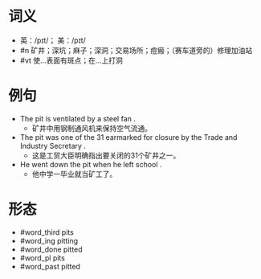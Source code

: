 # 词义
- 英：/pɪt/； 美：/pɪt/
- #n 矿井；深坑；麻子；深洞；交易场所；痘瘢；（赛车道旁的）修理加油站
- #vt 使…表面有斑点；在…上打洞
# 例句
- The pit is ventilated by a steel fan .
	- 矿井中用钢制通风机来保持空气流通。
- The pit was one of the 31 earmarked for closure by the Trade and Industry Secretary .
	- 这是工贸大臣明确指出要关闭的31个矿井之一。
- He went down the pit when he left school .
	- 他中学一毕业就当矿工了。
# 形态
- #word_third pits
- #word_ing pitting
- #word_done pitted
- #word_pl pits
- #word_past pitted
